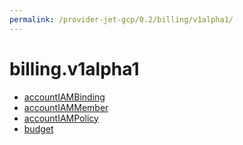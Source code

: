 ```yaml
---
permalink: /provider-jet-gcp/0.2/billing/v1alpha1/
---
```


# billing.v1alpha1



* [accountIAMBinding](accountIAMBinding.md)
* [accountIAMMember](accountIAMMember.md)
* [accountIAMPolicy](accountIAMPolicy.md)
* [budget](budget.md)